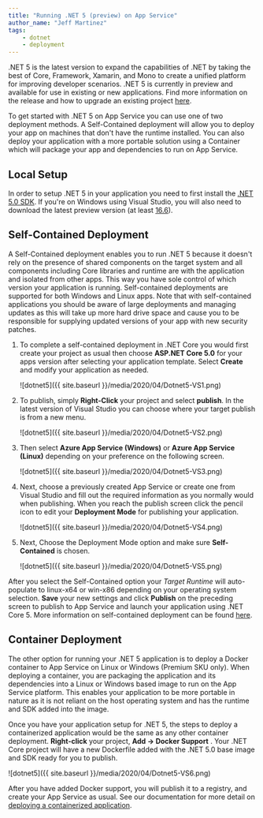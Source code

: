 ```yaml
---
title: "Running .NET 5 (preview) on App Service"
author_name: "Jeff Martinez"
tags:
    - dotnet
    - deployment
---
```


.NET 5 is the latest version to expand the capabilities of .NET by taking the best of Core, Framework, Xamarin, and Mono to create a unified platform for improving developer scenarios. .NET 5 is currently in preview and available for use in existing or new applications. Find more information on the release and how to upgrade an existing project [here](https://devblogs.microsoft.com/aspnet/asp-net-core-updates-in-net-5-preview-1).

To get started with .NET 5 on App Service you can use one of two deployment methods. A Self-Contained deployment will allow you to deploy your app on machines that don't have the runtime installed. You can also deploy your application with a more portable solution using a Container which will package your app and dependencies to run on App Service.

## Local Setup

In order to setup .NET 5 in your application you need to first install the [.NET 5.0 SDK](https://dotnet.microsoft.com/download/dotnet/5.0).  If you're on Windows using Visual Studio, you will also need to download the latest preview version (at least [16.6](https://visualstudio.microsoft.com/vs/preview/)).

## Self-Contained Deployment

A Self-Contained deployment enables you to run .NET 5 because it doesn't rely on the presence of shared components on the target system and all components including Core libraries and runtime are with the application and isolated from other apps.  This way you have sole control of which version your application is running. Self-contained deployments are supported for both Windows and Linux apps. Note that with self-contained applications you should be aware of large deployments and managing updates as this will take up more hard drive space and cause you to be responsible for supplying updated versions of your app with new security patches.  

1. To complete a self-contained deployment in .NET Core you would first create your project as usual then choose **ASP.NET Core 5.0** for your apps version after selecting your application template. Select **Create** and modify your application as needed.  

    ![dotnet5]({{ site.baseurl }}/media/2020/04/Dotnet5-VS1.png)

1. To publish, simply **Right-Click** your project and select **publish**. In the latest version of Visual Studio you can choose where your target publish is from a new menu.

    ![dotnet5]({{ site.baseurl }}/media/2020/04/Dotnet5-VS2.png)

1. Then select **Azure App Service (Windows)** or **Azure App Service (Linux)** depending on your preference on the following screen.

    ![dotnet5]({{ site.baseurl }}/media/2020/04/Dotnet5-VS3.png)

1. Next, choose a previously created App Service or create one from Visual Studio and fill out the required information as you normally would when publishing. When you reach the publish screen click the pencil icon to edit your **Deployment Mode** for publishing your application.

    ![dotnet5]({{ site.baseurl }}/media/2020/04/Dotnet5-VS4.png)

1. Next, Choose the Deployment Mode option and make sure **Self-Contained** is chosen.

    ![dotnet5]({{ site.baseurl }}/media/2020/04/Dotnet5-VS5.png)

After you select the Self-Contained option your *Target Runtime* will auto-populate to linux-x64 or win-x86 depending on your operating system selection. **Save** your new settings and click **Publish** on the preceding screen to publish to App Service and launch your application using .NET Core 5. More information on self-contained deployment can be found [here](https://docs.microsoft.com/dotnet/core/deploying/).

## Container Deployment

The other option for running your .NET 5 application is to deploy a Docker container to App Service on Linux or Windows (Premium SKU only).  When deploying a container, you are packaging the application and its dependencies into a Linux or Windows based image to run on the App Service platform.  This enables your application to be more portable in nature as it is not reliant on the host operating system and has the runtime and SDK added into the image.  

Once you have your application setup for .NET 5, the steps to deploy a containerized application would be the same as any other container deployment.  **Right-click** your project, **Add -> Docker Support** .  Your .NET Core project will have a new Dockerfile added with the .NET 5.0 base image and SDK ready for you to publish.

![dotnet5]({{ site.baseurl }}/media/2020/04/Dotnet5-VS6.png)

After you have added Docker support, you will publish it to a registry, and create your App Service as usual. See our documentation for more detail on [deploying a containerized application](https://docs.microsoft.com/azure/app-service/app-service-web-get-started-windows-container).
